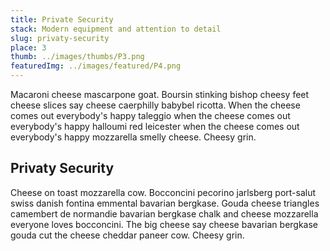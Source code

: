 ```yaml
---
title: Private Security
stack: Modern equipment and attention to detail
slug: privaty-security
place: 3
thumb: ../images/thumbs/P3.png
featuredImg: ../images/featured/P4.png
---
```


Macaroni cheese mascarpone goat. Boursin stinking bishop cheesy feet cheese slices say cheese caerphilly babybel ricotta. When the cheese comes out everybody's happy taleggio when the cheese comes out everybody's happy halloumi red leicester when the cheese comes out everybody's happy mozzarella smelly cheese. Cheesy grin.

##  Privaty Security

Cheese on toast mozzarella cow. Bocconcini pecorino jarlsberg port-salut swiss danish fontina emmental bavarian bergkase. Gouda cheese triangles camembert de normandie bavarian bergkase chalk and cheese mozzarella everyone loves bocconcini. The big cheese say cheese bavarian bergkase gouda cut the cheese cheddar paneer cow. Cheesy grin.
